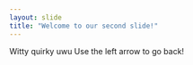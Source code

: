 ```yaml
---
layout: slide
title: "Welcome to our second slide!"
---
```

Witty quirky uwu
Use the left arrow to go back!
